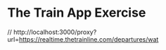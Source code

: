 # The Train App Exercise

// http://localhost:3000/proxy?url=https://realtime.thetrainline.com/departures/wat